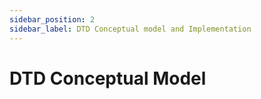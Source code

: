 ```yaml
---
sidebar_position: 2
sidebar_label: DTD Conceptual model and Implementation
---
```


# DTD Conceptual Model
